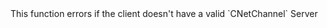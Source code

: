<function name="GetTimeout" parent="CBaseClient" type="classfunc">
	<description>
		<note>
			This function errors if the client doesn't have a valid `CNetChannel`
		</note>
		<added version="0.7"></added>
	</description>
	<realm>Server</realm>
	<rets>
		<ret name="seconds" type="number"></ret>
	</rets>
</function>